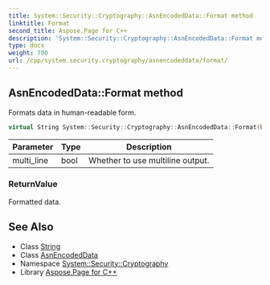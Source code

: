 ```yaml
---
title: System::Security::Cryptography::AsnEncodedData::Format method
linktitle: Format
second_title: Aspose.Page for C++
description: 'System::Security::Cryptography::AsnEncodedData::Format method. Formats data in human-readable form in C++.'
type: docs
weight: 700
url: /cpp/system.security.cryptography/asnencodeddata/format/
---
```

## AsnEncodedData::Format method


Formats data in human-readable form.

```cpp
virtual String System::Security::Cryptography::AsnEncodedData::Format(bool multi_line) const
```


| Parameter | Type | Description |
| --- | --- | --- |
| multi_line | bool | Whether to use multiline output. |

### ReturnValue

Formatted data.

## See Also

* Class [String](../../../system/string/)
* Class [AsnEncodedData](../)
* Namespace [System::Security::Cryptography](../../)
* Library [Aspose.Page for C++](../../../)
